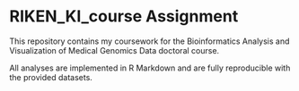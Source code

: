 # RIKEN_KI_course Assignment

This repository contains my coursework for the Bioinformatics Analysis and Visualization of Medical Genomics Data doctoral course.

All analyses are implemented in R Markdown and are fully reproducible with the provided datasets.
